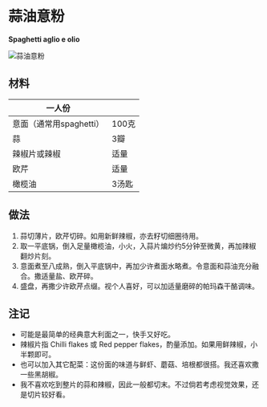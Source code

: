 # 蒜油意粉

__Spaghetti aglio e olio__

![蒜油意粉](Images/蒜油意粉.jpg)

## 材料

| 一人份       |       |
| --- | --- |
| 意面（通常用spaghetti） | 100克 |
| 蒜 | 3瓣 |
| 辣椒片或辣椒 | 适量 |
| 欧芹 | 适量 |
| 橄榄油 | 3汤匙 |

## 做法

1. 蒜切薄片，欧芹切碎。如用新鲜辣椒，亦去籽切细圈待用。
2. 取一平底锅，倒入足量橄榄油，小火，入蒜片煸炒约5分钟至微黄，再加辣椒翻炒片刻。
3. 意面煮至八成熟，倒入平底锅中，再加少许煮面水略煮。令意面和蒜油充分融合。撒适量盐、欧芹碎。
4. 盛盘，再撒少许欧芹点缀。视个人喜好，可以加适量磨碎的帕玛森干酪调味。

## 注记

- 可能是最简单的经典意大利面之一，快手又好吃。
- 辣椒片指 Chilli flakes 或 Red pepper flakes，酌量添加。如果用鲜辣椒，小半颗即可。
- 也可以加入其它配菜：这份面的味道与鲜虾、蘑菇、培根都很搭。我还喜欢撒一些黑胡椒。
- 我不喜欢吃到整片的蒜和辣椒，因此一般都切末。不过倘若考虑视觉效果，还是切片较好看。